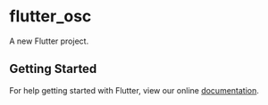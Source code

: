 # flutter_osc

A new Flutter project.

## Getting Started

For help getting started with Flutter, view our online
[documentation](https://flutter.io/).
